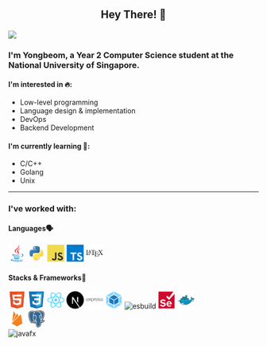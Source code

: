 <span align="center">
  <h2>Hey There! 👋</h2>
</span>

<img align="center" src="profile-pics/2022-11-07_eyeball_pic/headshot_cropped.png" width="150px" />

<h3>I'm Yongbeom, a Year 2 Computer Science student at the National University of Singapore.</h3>

#### I'm interested in 🔥:
- Low-level programming
- Language design & implementation
- DevOps
- Backend Development

#### I'm currently learning 🌱:
- C/C++
- Golang
- Unix

<!-- <span align="center">
  <a href="mailto:yongbeom.kim@u.nus.edu">
    <img src="https://github.com/FortAwesome/Font-Awesome/blob/6.x/svgs/solid/envelope.svg" height="25px" alt="email" />
  <a href="https://linkedin.com/in/kim-yongbeom-1812371ba/">
    <img src="https://raw.githubusercontent.com/twbs/icons/main/icons/linkedin.svg" height="25px" alt="linkedin" /> 
  <a href="https://orcid.org/my-orcid?orcid=0000-0001-7345-0959">
    <img src="https://github.com/ForkAwesome/Fork-Awesome/blob/master/src/icons/svg/orcid.svg" height="25px" alt="orcid" />
  <a href="https://scholar.google.com/citations?user=EYq---QAAAAJ&hl=en">
    <img src="https://github.com/simple-icons/simple-icons/blob/develop/icons/googlescholar.svg" height="25px" alt="googlescholar" />
</span> -->


---

### I've worked with:
#### Languages🗣️

<span>
  <img src="https://github.com/devicons/devicon/blob/master/icons/java/java-original.svg" height="35px" alt="java">
  <img src="https://github.com/devicons/devicon/blob/master/icons/python/python-original.svg" height="35px" alt="python">
  <img src="https://github.com/devicons/devicon/blob/master/icons/javascript/javascript-original.svg" height="35px" alt="javascript">
  <img src="https://github.com/devicons/devicon/blob/master/icons/typescript/typescript-original.svg" height="35px" alt="typescript">
  <img src="https://github.com/devicons/devicon/blob/master/icons/latex/latex-original.svg" height="35px" alt="latex">
</span>

#### Stacks & Frameworks🥞
<span>
  <img src="https://github.com/devicons/devicon/blob/master/icons/html5/html5-original.svg" height="35px" alt="html">
  <img src="https://github.com/devicons/devicon/blob/master/icons/css3/css3-original.svg" height="35px" alt="css">
  <img src="https://github.com/devicons/devicon/blob/master/icons/react/react-original.svg" height="35px" alt="react">
  <img src="https://github.com/devicons/devicon/blob/master/icons/nextjs/nextjs-original.svg" height="35px" alt="nextjs">
  <img src="https://github.com/devicons/devicon/blob/master/icons/express/express-original-wordmark.svg" height="35px" alt="expressjs">
  <img src="https://github.com/devicons/devicon/blob/master/icons/webpack/webpack-original.svg" height="35px" alt="webpack">
  <img src="https://github.com/evanw/esbuild/blob/master/images/logo.svg" height="35px" alt="esbuild">
  <img src="https://github.com/devicons/devicon/blob/master/icons/selenium/selenium-original.svg" height="35px" alt="selenium">
  <img src="https://github.com/devicons/devicon/blob/master/icons/docker/docker-original.svg" height="35px" alt="docker">
</span>
<br>
<span>
  <img src="https://github.com/devicons/devicon/blob/master/icons/firebase/firebase-plain.svg" height="35px" alt="firebase">
  <img src="https://github.com/devicons/devicon/blob/master/icons/postgresql/postgresql-original.svg" height="35px" alt="postgresql">
</span>
<br>
<span>
  <img src="https://upload.wikimedia.org/wikipedia/en/thumb/c/cc/JavaFX_Logo.png/180px-JavaFX_Logo.png" height="35px" alt="javafx">
</span>

<!--
**Yongbeom-Kim/Yongbeom-Kim** is a ✨ _special_ ✨ repository because its `README.md` (this file) appears on your GitHub profile.

Here are some ideas to get you started:

- 🔭 I’m currently working on ...
- 🌱 I’m currently learning ...
- 👯 I’m looking to collaborate on ...
- 🤔 I’m looking for help with ...
- 💬 Ask me about ...
- 📫 How to reach me: ...
- 😄 Pronouns: ...
- ⚡ Fun fact: ...
-->
